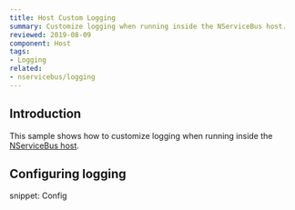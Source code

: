 ```yaml
---
title: Host Custom Logging
summary: Customize logging when running inside the NServiceBus host.
reviewed: 2019-08-09
component: Host
tags:
- Logging
related:
- nservicebus/logging
---
```



## Introduction

This sample shows how to customize logging when running inside the [NServiceBus host](/nservicebus/hosting/nservicebus-host/).


## Configuring logging

snippet: Config
